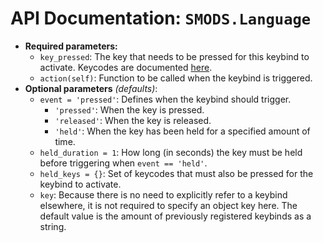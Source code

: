 # API Documentation: `SMODS.Language`
- **Required parameters:**
	- `key_pressed`: The key that needs to be pressed for this keybind to activate. Keycodes are documented [here](https://love2d.org/wiki/KeyConstant).
    - `action(self)`: Function to be called when the keybind is triggered.
- **Optional parameters** *(defaults)*:
    - `event = 'pressed'`: Defines when the keybind should trigger.
        - `'pressed'`: When the key is pressed.
        - `'released'`: When the key is released.
        - `'held'`: When the key has been held for a specified amount of time.
    - `held_duration = 1`: How long (in seconds) the key must be held before triggering when `event == 'held'`.
    - `held_keys = {}`: Set of keycodes that must also be pressed for the keybind to activate. 
    - `key`: Because there is no need to explicitly refer to a keybind elsewhere, it is not required to specify an object key here. The default value is the amount of previously registered keybinds as a string.